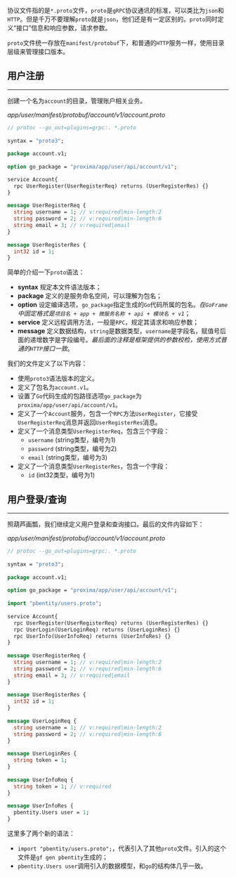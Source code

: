 协议文件指的是`*.proto`文件，`proto`是`gRPC`协议通讯的标准，可以类比为`json`和`HTTP`。但是千万不要理解`proto`就是`json`，他们还是有一定区别的。`proto`同时定义“接口”信息和响应参数，请求参数。

`proto`文件统一存放在`manifest/protobuf`下，和普通的`HTTP`服务一样，使用目录层级来管理接口版本。

## 用户注册
---
创建一个名为`account`的目录，管理账户相关业务。

*app/user/manifest/protobuf/account/v1/account.proto*
```proto
// protoc --go_out=plugins=grpc:. *.proto  
  
syntax = "proto3";  
  
package account.v1;  
  
option go_package = "proxima/app/user/api/account/v1";  

service Account{  
  rpc UserRegister(UserRegisterReq) returns (UserRegisterRes) {}  
}  
  
message UserRegisterReq {  
  string username = 1; // v:required|min-length:2  
  string password = 2; // v:required|min-length:6  
  string email = 3; // v:required|email  
}  
  
message UserRegisterRes {  
  int32 id = 1;  
}
```

简单的介绍一下`proto`语法：
- **syntax** 规定本文件语法版本；
- **package** 定义的是服务命名空间，可以理解为包名；
- **option** 设定编译选项，`go_package`指定生成的`Go`代码所属的包名。*在`GoFrame`中固定格式是`项目名 + app + 微服务名称 + api + 模块名 + v1`*；
- **service** 定义远程调用方法，一般是`RPC`，规定其请求和响应参数；
- **message** 定义数据结构，`string`是数据类型，`username`是字段名，赋值号后面的递增数字是字段编号。*最后面的注释是框架提供的参数校检，使用方式普通的`HTTP`接口一致*。

我们的文件定义了以下内容：
- 使用`proto3`语法版本的定义。
- 定义了包名为`account.v1`。
- 设置了`Go`代码生成的包路径选项`go_package`为`proxima/app/user/api/account/v1`。
- 定义了一个`Account`服务，包含一个`RPC`方法`UserRegister`，它接受`UserRegisterReq`消息并返回`UserRegisterRes`消息。
- 定义了一个消息类型`UserRegisterReq`，包含三个字段：
    - `username` (string类型，编号为1)
    - `password` (string类型，编号为2)
    - `email` (string类型，编号为3)
- 定义了一个消息类型`UserRegisterRes`，包含一个字段：
    - `id` (int32类型，编号为1)

## 用户登录/查询
---
照葫芦画瓢，我们继续定义用户登录和查询接口。最后的文件内容如下：

*app/user/manifest/protobuf/account/v1/account.proto*
```proto
// protoc --go_out=plugins=grpc:. *.proto  
  
syntax = "proto3";  
  
package account.v1;  
  
option go_package = "proxima/app/user/api/account/v1";  
  
import "pbentity/users.proto";  
  
service Account{  
  rpc UserRegister(UserRegisterReq) returns (UserRegisterRes) {}  
  rpc UserLogin(UserLoginReq) returns (UserLoginRes) {}  
  rpc UserInfo(UserInfoReq) returns (UserInfoRes) {}  
}  
  
message UserRegisterReq {  
  string username = 1; // v:required|min-length:2  
  string password = 2; // v:required|min-length:6  
  string email = 3; // v:required|email  
}  
  
message UserRegisterRes {  
  int32 id = 1;  
}  
  
message UserLoginReq {  
  string username = 1; // v:required|min-length:2  
  string password = 2; // v:required|min-length:6  
}  
  
message UserLoginRes {  
  string token = 1;  
}  
  
message UserInfoReq {  
  string token = 1; // v:required  
}
  
message UserInfoRes {  
  pbentity.Users user = 1;  
}
```

这里多了两个新的语法：
- `import "pbentity/users.proto";`，代表引入了其他`proto`文件。引入的这个文件是`gf gen pbentity`生成的；
- `pbentity.Users user`调用引入的数据模型，和`go`的结构体几乎一致。